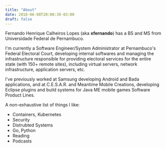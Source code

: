 ```yaml
---
title: "About"
date: 2018-06-08T20:08:39-03:00
draft: false
---
```


Fernando Henrique Calheiros Lopes (aka **xfernando**) has a BS and MS from Universidade
Federal de Pernambuco.

I'm currently a Software Engineer/System Administrator at Pernambuco's Federal Electoral Court,
developing internal softwares and managing the infrastructure responsible for providing electoral
services for the entire state (with 150+ remote sites), including virtual servers, network infrastructure,
application servers, etc.

I've previously worked at Samsung developing Android and Bada applications, and at C.E.S.A.R. and
Meantime Mobile Creations, developing Eclipse plugins and build systems for Java ME mobile games
Software Product Lines.

A non-exhaustive list of things I like:

* Containers, Kubernetes
* Security
* Distrubted Systems
* Go, Python
* Reading
* Podcasts